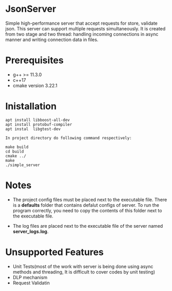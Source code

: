 # JsonServer
Simple high-performance server that accept requests for store, validate json. This server can support multiple requests simultaneously. It is created from two stage and two thread: handling incoming connections in async manner and writing connection data in files.

# Prerequisites
* g++ >= 11.3.0
* c++17
* cmake version 3.22.1


# Inistallation
```
apt install libboost-all-dev
apt install protobuf-compiler
apt instal  libgtest-dev

In project directory do following command respectively:

make build
cd build
cmake ../
make
./simple_server
```

# Notes
* The project config files must be placed next to the executable file. There is a **defaults** folder that contains defalut configs of server. To run the program correctly, you need to copy the contents of this folder next to the executable file.

* The log files are placed next to the executable file of the server named **server_logs.log**.

# Unsupported Features
* Unit Tests(most of the work with server is being done using async methods and threading, It is difficult to cover codes by unit testing)
* DLP mechanism
* Request Validatin

